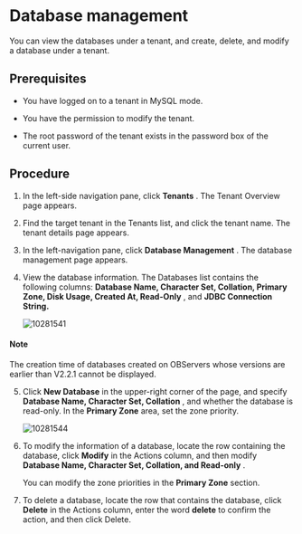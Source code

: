 Database management 
========================================

You can view the databases under a tenant, and create, delete, and modify a database under a tenant. 

**Prerequisites** 
--------------------------------------

* You have logged on to a tenant in MySQL mode.

  

* You have the permission to modify the tenant.

  

* The root password of the tenant exists in the password box of the current user.

  




**Procedure** 
----------------------------------

1. In the left-side navigation pane, click **Tenants** . The Tenant Overview page appears.

   

2. Find the target tenant in the Tenants list, and click the tenant name. The tenant details page appears.

   

3. In the left-navigation pane, click **Database Management** . The database management page appears.

   

4. View the database information. The Databases list contains the following columns: **Database Name, Character Set, Collation, Primary Zone, Disk Usage, Created At, Read-Only** , and **JDBC Connection String.** 

   ![10281541](https://help-static-aliyun-doc.aliyuncs.com/assets/img/en-US/8425306461/p345396.png)
   
  <main id="notice" type='explain'>
    <h4>Note</h4>
    <p>The creation time of databases created on OBServers whose versions are earlier than V2.2.1 cannot be displayed.</p>
  </main>
   




<!-- -->

5. Click **New Database** in the upper-right corner of the page, and specify **Database Name, Character Set, Collation** , and whether the database is read-only. In the **Primary Zone** area, set the zone priority. 

   ![10281544](https://help-static-aliyun-doc.aliyuncs.com/assets/img/en-US/8425306461/p345400.png)
   

6. To modify the information of a database, locate the row containing the database, click **Modify** in the Actions column, and then modify **Database Name, Character Set, Collation, and Read-only** . 

   You can modify the zone priorities in the **Primary Zone** section.
   

7. To delete a database, locate the row that contains the database, click **Delete** in the Actions column, enter the word **delete** to confirm the action, and then click Delete.

   




